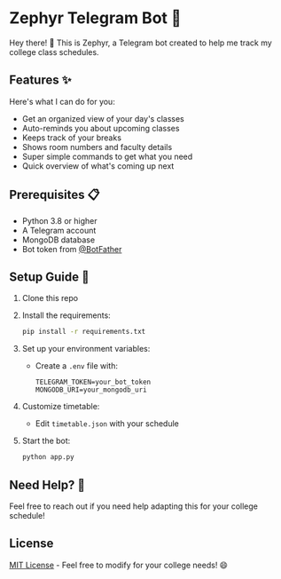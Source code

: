 # Zephyr Telegram Bot 🤖
Hey there! 👋 This is Zephyr, a Telegram bot created to help me track my college class schedules.

## Features ✨
Here's what I can do for you:
- Get an organized view of your day's classes
- Auto-reminds you about upcoming classes
- Keeps track of your breaks
- Shows room numbers and faculty details
- Super simple commands to get what you need
- Quick overview of what's coming up next

## Prerequisites 📋
- Python 3.8 or higher
- A Telegram account
- MongoDB database
- Bot token from [@BotFather](https://t.me/botfather)

## Setup Guide 🚀

1. Clone this repo

2. Install the requirements:
   ```bash
   pip install -r requirements.txt
   ```

3. Set up your environment variables:
   - Create a `.env` file with:

     ```
     TELEGRAM_TOKEN=your_bot_token
     MONGODB_URI=your_mongodb_uri
     ```

4. Customize timetable:
   - Edit `timetable.json` with your schedule

5. Start the bot:
   ```bash
   python app.py
   ```

## Need Help? 🤔
Feel free to reach out if you need help adapting this for your college schedule!

## License
[MIT License](LICENSE) - Feel free to modify for your college needs! 😄
